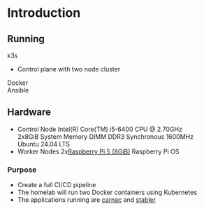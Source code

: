 # Introduction<br>
## Running
k3s<br>
* Control plane with two node cluster<br>

Docker<br>
Ansible<br>
## Hardware
- Control Node
Intel(R) Core(TM) i5-6400 CPU @ 2.70GHz<br>
2x8GiB System Memory DIMM DDR3 Synchronous 1600MHz<br>
Ubuntu 24.04 LTS<br>
- Worker Nodes
2x[Raspberry Pi 5 (8GiB)](https://www.raspberrypi.com/products/raspberry-pi-5/)
Raspberry Pi OS 
### Purpose 
* Create a full CI/CD pipeline
* The homelab will run two Docker containers using Kubernetes<br>
* The applications running are [carnac](https://github.com/dodderingstalwart/carnac) and [stabler](https://github.com/dodderingstalwart/strabler)
